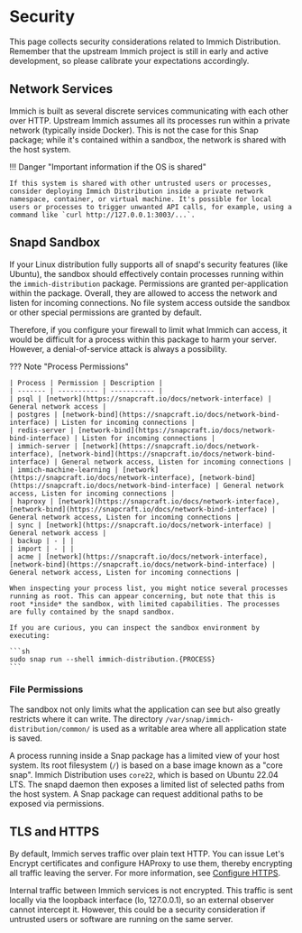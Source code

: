 # Security

This page collects security considerations related to Immich Distribution. Remember that the upstream Immich project is still in early and active development, so please calibrate your expectations accordingly.

## Network Services

Immich is built as several discrete services communicating with each other over HTTP. Upstream Immich assumes all its processes run within a private network (typically inside Docker). This is not the case for this Snap package; while it's contained within a sandbox, the network is shared with the host system.

!!! Danger "Important information if the OS is shared"

    If this system is shared with other untrusted users or processes, consider deploying Immich Distribution inside a private network namespace, container, or virtual machine. It's possible for local users or processes to trigger unwanted API calls, for example, using a command like `curl http://127.0.0.1:3003/...`.

## Snapd Sandbox

If your Linux distribution fully supports all of snapd's security features (like Ubuntu), the sandbox should effectively contain processes running within the `immich-distribution` package. Permissions are granted per-application within the package. Overall, they are allowed to access the network and listen for incoming connections. No file system access outside the sandbox or other special permissions are granted by default.

Therefore, if you configure your firewall to limit what Immich can access, it would be difficult for a process within this package to harm your server. However, a denial-of-service attack is always a possibility.

??? Note "Process Permissions"

    | Process | Permission | Description |
    | ------- | ---------- | ----------- |
    | psql | [network](https://snapcraft.io/docs/network-interface) | General network access |
    | postgres | [network-bind](https://snapcraft.io/docs/network-bind-interface) | Listen for incoming connections |
    | redis-server | [network-bind](https://snapcraft.io/docs/network-bind-interface) | Listen for incoming connections |
    | immich-server | [network](https://snapcraft.io/docs/network-interface), [network-bind](https://snapcraft.io/docs/network-bind-interface) | General network access, Listen for incoming connections |
    | immich-machine-learning | [network](https://snapcraft.io/docs/network-interface), [network-bind](https://snapcraft.io/docs/network-bind-interface) | General network access, Listen for incoming connections |
    | haproxy | [network](https://snapcraft.io/docs/network-interface), [network-bind](https://snapcraft.io/docs/network-bind-interface) | General network access, Listen for incoming connections |
    | sync | [network](https://snapcraft.io/docs/network-interface) | General network access |
    | backup | - | |
    | import | - | |
    | acme | [network](https://snapcraft.io/docs/network-interface), [network-bind](https://snapcraft.io/docs/network-bind-interface) | General network access, Listen for incoming connections |

    When inspecting your process list, you might notice several processes running as root. This can appear concerning, but note that this is root *inside* the sandbox, with limited capabilities. The processes are fully contained by the snapd sandbox.
    
    If you are curious, you can inspect the sandbox environment by executing:

    ```sh
    sudo snap run --shell immich-distribution.{PROCESS}
    ```

### File Permissions

The sandbox not only limits what the application can see but also greatly restricts where it can write. The directory `/var/snap/immich-distribution/common/` is used as a writable area where all application state is saved.

A process running inside a Snap package has a limited view of your host system. Its root filesystem (`/`) is based on a base image known as a "core snap". Immich Distribution uses `core22`, which is based on Ubuntu 22.04 LTS. The snapd daemon then exposes a limited list of selected paths from the host system. A Snap package can request additional paths to be exposed via permissions.

## TLS and HTTPS

By default, Immich serves traffic over plain text HTTP. You can issue Let's Encrypt certificates and configure HAProxy to use them, thereby encrypting all traffic leaving the server. For more information, see [Configure HTTPS](/configuration/https).

Internal traffic between Immich services is not encrypted. This traffic is sent locally via the loopback interface (lo, 127.0.0.1), so an external observer cannot intercept it. However, this could be a security consideration if untrusted users or software are running on the same server.
